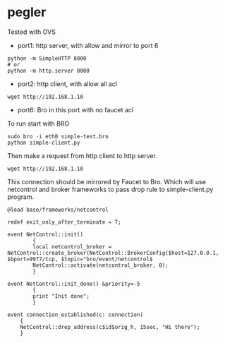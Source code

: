 # pegler
Tested with OVS 
- port1: http server, with allow and mirror to port 6
```
python -m SimpleHTTP 8000
# or
python -m http.server 8000
```
- port2: http client, with allow all acl
```
wget http://192.168.1.10
```
- port6: Bro in this port with no faucet acl 

To run start with BRO 
```
sudo bro -i eth0 simple-test.bro
python simple-client.py
```

Then make a request from http client to http server. 
```
wget http://192.168.1.10
```
This connection should be mirrored by Faucet to Bro. Which will use netcontrol and broker frameworks to pass drop rule to simple-client.py program. 
```
@load base/frameworks/netcontrol

redef exit_only_after_terminate = T;

event NetControl::init()
        {
        local netcontrol_broker = NetControl::create_broker(NetControl::BrokerConfig($host=127.0.0.1, $bport=9977/tcp, $topic="bro/event/netcontrol$
        NetControl::activate(netcontrol_broker, 0);
        }

event NetControl::init_done() &priority=-5
        {
        print "Init done";
        }

event connection_established(c: connection)
    {
    NetControl::drop_address(c$id$orig_h, 15sec, "Hi there");
    }
```

